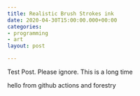 ```yaml
---
title: Realistic Brush Strokes ink
date: 2020-04-30T15:00:00.000+00:00
categories:
- programming
- art
layout: post

---
```

Test Post. Please ignore. This is a long time

hello from github actions and forestry